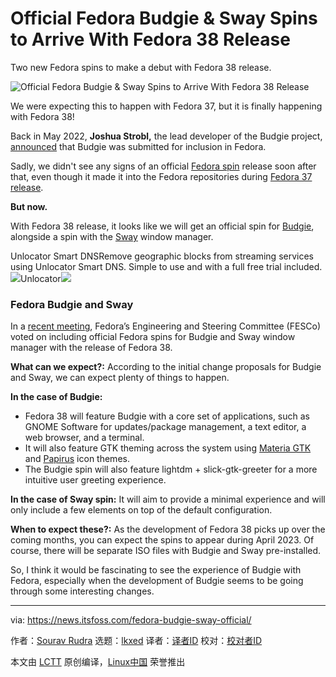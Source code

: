 [#]: subject: "Official Fedora Budgie & Sway Spins to Arrive With Fedora 38 Release"
[#]: via: "https://news.itsfoss.com/fedora-budgie-sway-official/"
[#]: author: "Sourav Rudra https://news.itsfoss.com/author/sourav/"
[#]: collector: "lkxed"
[#]: translator: " "
[#]: reviewer: " "
[#]: publisher: " "
[#]: url: " "

Official Fedora Budgie & Sway Spins to Arrive With Fedora 38 Release
======

Two new Fedora spins to make a debut with Fedora 38 release.

![Official Fedora Budgie & Sway Spins to Arrive With Fedora 38 Release][1]

We were expecting this to happen with Fedora 37, but it is finally happening with Fedora 38!

Back in May 2022, **Joshua Strobl,** the lead developer of the Budgie project, [announced][2] that Budgie was submitted for inclusion in Fedora.

Sadly, we didn't see any signs of an official [Fedora spin][3] release soon after that, even though it made it into the Fedora repositories during [Fedora 37 release][4].

**But now.**

With Fedora 38 release, it looks like we will get an official spin for [Budgie][5], alongside a spin with the [Sway][6] window manager.

Unlocator Smart DNSRemove geographic blocks from streaming services using Unlocator Smart DNS. Simple to use and with a full free trial included.![][7]Unlocator![][8]

### Fedora Budgie and Sway

In a [recent meeting][9], Fedora’s Engineering and Steering Committee (FESCo) voted on including official Fedora spins for Budgie and Sway window manager with the release of Fedora 38.

**What can we expect?:** According to the initial change proposals for Budgie and Sway, we can expect plenty of things to happen.

**In the case of Budgie:**

- Fedora 38 will feature Budgie with a core set of applications, such as GNOME Software for updates/package management, a text editor, a web browser, and a terminal.
- It will also feature GTK theming across the system using [Materia GTK][10] and [Papirus][11] icon themes.
- The Budgie spin will also feature lightdm + slick-gtk-greeter for a more intuitive user greeting experience.

**In the case of Sway spin:** It will aim to provide a minimal experience and will only include a few elements on top of the default configuration.

**When to expect these?:** As the development of Fedora 38 picks up over the coming months, you can expect the spins to appear during April 2023. Of course, there will be separate ISO files with Budgie and Sway pre-installed.

So, I think it would be fascinating to see the experience of Budgie with Fedora, especially when the development of Budgie seems to be going through some interesting changes.

--------------------------------------------------------------------------------

via: https://news.itsfoss.com/fedora-budgie-sway-official/

作者：[Sourav Rudra][a]
选题：[lkxed][b]
译者：[译者ID](https://github.com/译者ID)
校对：[校对者ID](https://github.com/校对者ID)

本文由 [LCTT](https://github.com/LCTT/TranslateProject) 原创编译，[Linux中国](https://linux.cn/) 荣誉推出

[a]: https://news.itsfoss.com/author/sourav/
[b]: https://github.com/lkxed
[1]: https://news.itsfoss.com/content/images/size/w2000/2023/01/fedora-budgie-sway-spins-arrive.png
[2]: https://www.reddit.com/r/Fedora/comments/uq3gah/budgie_desktop_has_now_been_submitted_for/
[3]: https://spins.fedoraproject.org
[4]: https://news.itsfoss.com/fedora-37-release/
[5]: https://blog.buddiesofbudgie.org
[6]: https://swaywm.org
[7]: https://unlocator.com/favicon.ico
[8]: https://unlocator.com/wp-content/uploads/2019/05/unlocatoricon.jpg
[9]: https://lists.fedoraproject.org/archives/list/devel@lists.fedoraproject.org/thread/RNJZUX3ZI34DIX6E4PVDKYQWCOFDQ4UY/
[10]: https://github.com/nana-4/materia-theme
[11]: https://github.com/PapirusDevelopmentTeam/papirus-icon-theme

